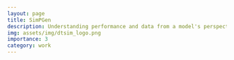 ```yaml
---
layout: page
title: SimPGen
description: Understanding performance and data from a model's perspective
img: assets/img/dtsim_logo.png
importance: 3
category: work
---
```



<head>
    <meta charset="UTF-8">
    <meta name="viewport" content="width=device-width, initial-scale=1.0">
    <style>
        .info-box {
            border: 2px solid #3498db; /* Border color */
            padding: 20px; /* Padding inside the box */
            border-radius: 10px; /* Rounded corners */
            box-shadow: 0 4px 8px rgba(0, 0, 0, 0.1); /* Box shadow for a subtle lift */
            max-width: 800px; /* Maximum width of the box */
            text-align: center;
        }

        .info-box p {
            margin: 0; /* Remove default margin for better spacing */
        }
    
    table {
      font-family: Arial, sans-serif;
      border-collapse: collapse;
      width: 100%;
    }

    th, td {
      border: 1px solid #dddddd;
      text-align: left;
      padding: 8px;
    }


    </style>
</head>

<div class="info-box">
<h3><b>Background</b></h3>
<p>
Model performance on unseen data determines the strength of the solution used for automation. An understanding of model behaviour and the relationship
of data with generalizaion and performance can help in improving the autonomous solutions and designing the continual learning framework for the 
model. We explore the relation between model, data, performance and generalization by considering various tasks like semantic segmentation, scene
understanding and person re-identification. One of the proposed techniques is to compute a distance metric between two datasets and also between an image
and dataset. If the training data is taken into consideration, the distances of unseen images and datasets can be computed from the training data (referred
as primary dataset in the published article). In the further sections, we show the computation of these distances which can be used for experiments focused
on the relationship with model and its generalization (see article for more details). 

</p></div>  
<br>

<h1>Coming Soon!</h1>